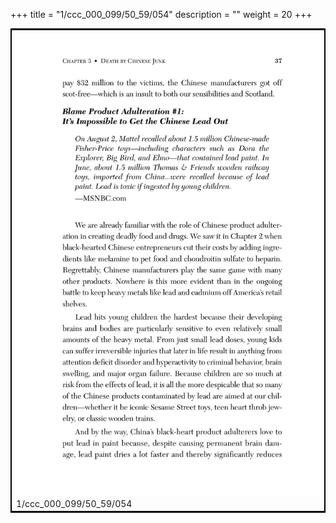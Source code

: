 +++
title = "1/ccc_000_099/50_59/054"
description = ""
weight = 20
+++

<table style="border:2px solid black;max-width:800px;max-height:800px;" 
><tr><td><img class="center-fit-jpg"
src="/jpg_/out_jpg_dbc_054.jpg"  >1/ccc_000_099/50_59/054</img></td></tr></table>